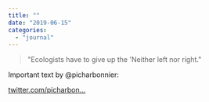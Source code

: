 ```yaml
---
title: ""
date: "2019-06-15"
categories: 
  - "journal"
---
```


> "Ecologists have to give up the 'Neither left nor right."

Important text by @picharbonnier:

[twitter.com/picharbon...](https://twitter.com/picharbonnier/status/1139223878323118080?s=20)
